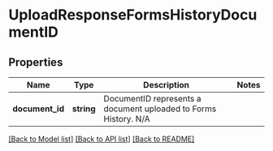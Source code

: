 # UploadResponseFormsHistoryDocumentID

## Properties
Name | Type | Description | Notes
------------ | ------------- | ------------- | -------------
**document_id** | **string** | DocumentID represents a document uploaded to Forms History.  N/A | 

[[Back to Model list]](../../README.md#documentation-for-models) [[Back to API list]](../../README.md#documentation-for-api-endpoints) [[Back to README]](../../README.md)

